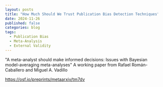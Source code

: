 ```yaml
---
layout: posts
title: "How Much Should We Trust Publication Bias Detection Techniques"
date: 2024-11-26
published: false
categories: blog
tags:
  - Publication Bias
  - Meta-Analysis
  - External Validity
---
```



"A meta-analyst should make informed decisions: Issues with Bayesian model-averaging meta-analyses"
A working paper from Rafael Román-Caballero and Miguel A. Vadillo


https://osf.io/preprints/metaarxiv/tm7dv 
